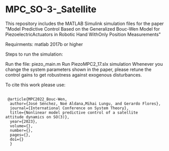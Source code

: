 # MPC_SO-3-_Satellite

This repository includes the MATLAB Simulink simulation files for the paper "Model Predictive Control Based on the Generalized Bouc-Wen Model for PiezoelectricActuators in Robotic Hand WithOnly Position Measurements"

Requirments: matlab 2017b or higher

Steps to run the simulation:

Run the file: piezo_main.m
Run PiezoMPC2_17.slx simulation
Whenever you change the system parameters shown in the paper, please retune the control gains to get robustness against exogenous disturbances.

To cite this work please use:
<pre>
  <code>
 @article{MPC2022_Bouc-Wen,
  author={José Sénchez, Noé Aldana,Mihai Lungu, and Gerardo Flores},
  journal={International Conference on System Theory},
  title={Nonlinear model predictive control of a satellite
attitude dynamics on SO(3)}, 
  year={2023},
  volume={},
  number={},
  pages={},
  doi={}
  }
  </code>
</pre>

